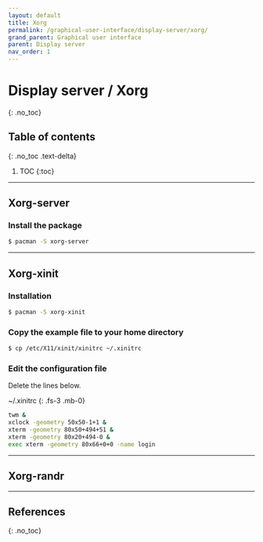```yaml
---
layout: default
title: Xorg
permalink: /graphical-user-interface/display-server/xorg/
grand_parent: Graphical user interface
parent: Display server
nav_order: 1
---
```


# Display server / Xorg
{: .no_toc}

## Table of contents
{: .no_toc .text-delta}

1. TOC
{:toc}

---

## Xorg-server

### Install the package

```bash
$ pacman -S xorg-server
```

---

## Xorg-xinit

### Installation

```bash
$ pacman -S xorg-xinit
```

### Copy the example file to your home directory

```bash
$ cp /etc/X11/xinit/xinitrc ~/.xinitrc
```

### Edit the configuration file

Delete the lines below.

~/.xinitrc
{: .fs-3 .mb-0}

```bash
twm &
xclock -geometry 50x50-1+1 &
xterm -geometry 80x50+494+51 &
xterm -geometry 80x20+494-0 &
exec xterm -geometry 80x66+0+0 -name login
```

---

## Xorg-randr


---

## References
{: .no_toc}
